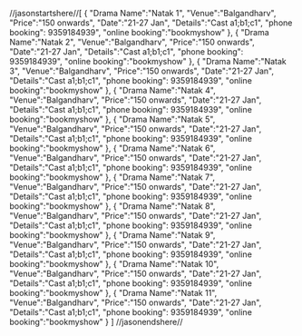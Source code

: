 //jasonstartshere//[
   {
      "Drama Name":"Natak 1",
      "Venue":"Balgandharv",
      "Price":"150 onwards",
      "Date":"21-27 Jan",
      "Details":"Cast a1;b1;c1",
      "phone booking": 9359184939",
      "online booking":"bookmyshow"
   },
   {
       "Drama Name":"Natak 2",
      "Venue":"Balgandharv",
      "Price":"150 onwards",
      "Date":"21-27 Jan",
      "Details":"Cast a1;b1;c1",
      "phone booking": 9359184939",
      "online booking":"bookmyshow"
   },
   {
      "Drama Name":"Natak 3",
      "Venue":"Balgandharv",
      "Price":"150 onwards",
      "Date":"21-27 Jan",
      "Details":"Cast a1;b1;c1",
      "phone booking": 9359184939",
      "online booking":"bookmyshow"
   },
   {
       "Drama Name":"Natak 4",
      "Venue":"Balgandharv",
      "Price":"150 onwards",
      "Date":"21-27 Jan",
      "Details":"Cast a1;b1;c1",
      "phone booking": 9359184939",
      "online booking":"bookmyshow"
   },
    {
       "Drama Name":"Natak 5",
      "Venue":"Balgandharv",
      "Price":"150 onwards",
      "Date":"21-27 Jan",
      "Details":"Cast a1;b1;c1",
      "phone booking": 9359184939",
      "online booking":"bookmyshow"
   },
    {
       "Drama Name":"Natak 6",
      "Venue":"Balgandharv",
      "Price":"150 onwards",
      "Date":"21-27 Jan",
      "Details":"Cast a1;b1;c1",
      "phone booking": 9359184939",
      "online booking":"bookmyshow"
   }, 
   {
       "Drama Name":"Natak 7",
      "Venue":"Balgandharv",
      "Price":"150 onwards",
      "Date":"21-27 Jan",
      "Details":"Cast a1;b1;c1",
      "phone booking": 9359184939",
      "online booking":"bookmyshow"
   },
    {
       "Drama Name":"Natak 8",
      "Venue":"Balgandharv",
      "Price":"150 onwards",
      "Date":"21-27 Jan",
      "Details":"Cast a1;b1;c1",
      "phone booking": 9359184939",
      "online booking":"bookmyshow"
   },
    {
       "Drama Name":"Natak 9",
      "Venue":"Balgandharv",
      "Price":"150 onwards",
      "Date":"21-27 Jan",
      "Details":"Cast a1;b1;c1",
      "phone booking": 9359184939",
      "online booking":"bookmyshow"
   },
    {
       "Drama Name":"Natak 10",
      "Venue":"Balgandharv",
      "Price":"150 onwards",
      "Date":"21-27 Jan",
      "Details":"Cast a1;b1;c1",
      "phone booking": 9359184939",
      "online booking":"bookmyshow"
   },
    {
       "Drama Name":"Natak 11",
      "Venue":"Balgandharv",
      "Price":"150 onwards",
      "Date":"21-27 Jan",
      "Details":"Cast a1;b1;c1",
      "phone booking": 9359184939",
      "online booking":"bookmyshow"
   }
] //jasonendshere//
